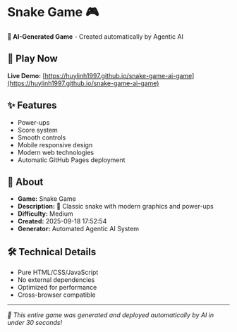# Snake Game 🎮

**🤖 AI-Generated Game** - Created automatically by Agentic AI

## 🚀 Play Now
**Live Demo:** [https://huylinh1997.github.io/snake-game-ai-game](https://huylinh1997.github.io/snake-game-ai-game)

## ✨ Features
- Power-ups
- Score system
- Smooth controls
- Mobile responsive design
- Modern web technologies
- Automatic GitHub Pages deployment

## 🎯 About
- **Game:** Snake Game
- **Description:** 🐍 Classic snake with modern graphics and power-ups  
- **Difficulty:** Medium
- **Created:** 2025-09-18 17:52:54
- **Generator:** Automated Agentic AI System

## 🛠️ Technical Details
- Pure HTML/CSS/JavaScript
- No external dependencies
- Optimized for performance
- Cross-browser compatible

---
*🚀 This entire game was generated and deployed automatically by AI in under 30 seconds!*
